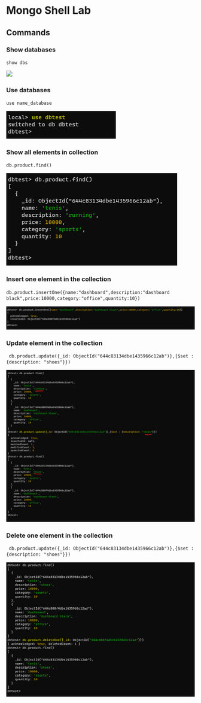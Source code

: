 # Mongo Shell Lab


## Commands

### Show databases
```
show dbs
```
<img src="/clase4/mongodb/assets/show_database.PNG"/>

### Use databases
```
use name_database
```
<img src="/clase4/mongodb/assets/use_database.PNG"/>


### Show all elements in collection
```
db.product.find()
```
<img src="/clase4/mongodb/assets/find_all_items_collection.PNG"/>


### Insert one element in the collection
```
db.product.insertOne({name:"dashboard",description:"dashboard black",price:10000,category:"office",quantity:10})
```
<img src="/clase4/mongodb/assets/insert_one_element.PNG"/>


### Update element in the collection
```
 db.product.update({_id: ObjectId("644c83134dbe1435966c12ab")},{$set : {description: "shoes"}})
```
<img src="/clase4/mongodb/assets/update_element.PNG"/>


### Delete one element in the collection
```
 db.product.update({_id: ObjectId("644c83134dbe1435966c12ab")},{$set : {description: "shoes"}})
```
<img src="/clase4/mongodb/assets/delete_one_element.PNG"/>
